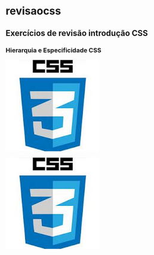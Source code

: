 <!--comentário1-->
# revisaocss
## Exercícios de revisão introdução CSS

### Hierarquia e Especificidade CSS
<!--comentário2-->
![Imagem CSS](abc.png)
<!--comentário3-->
<img src="./abc.png" alt="Imagem CSS">

